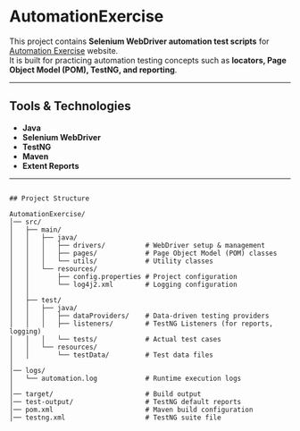 # AutomationExercise

This project contains **Selenium WebDriver automation test scripts** for [Automation Exercise](https://automationexercise.com) website.  
It is built for practicing automation testing concepts such as **locators, Page Object Model (POM), TestNG, and reporting**.

-----


## Tools & Technologies
- **Java**
- **Selenium WebDriver**
- **TestNG**
- **Maven**
- **Extent Reports**
----

```plaintext

## Project Structure

AutomationExercise/
│── src/
│   ├── main/
│   │   ├── java/
│   │   │   ├── drivers/          # WebDriver setup & management
│   │   │   ├── pages/            # Page Object Model (POM) classes
│   │   │   └── utils/            # Utility classes 
│   │   └── resources/
│   │       ├── config.properties # Project configuration
│   │       └── log4j2.xml        # Logging configuration
│   │
│   ├── test/
│   │   ├── java/
│   │   │   ├── dataProviders/    # Data-driven testing providers
│   │   │   ├── listeners/        # TestNG Listeners (for reports, logging)
│   │   │   └── tests/            # Actual test cases
│   │   └── resources/
│   │       └── testData/         # Test data files 
│
│── logs/
│   └── automation.log            # Runtime execution logs
│
│── target/                       # Build output 
│── test-output/                  # TestNG default reports
│── pom.xml                       # Maven build configuration
│── testng.xml                    # TestNG suite file






